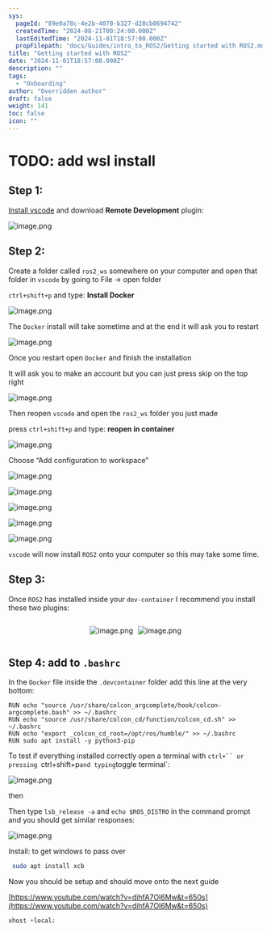 ```yaml
---
sys:
  pageId: "89e0a78c-4e2b-4070-b327-d28cb0694742"
  createdTime: "2024-08-21T00:24:00.000Z"
  lastEditedTime: "2024-11-01T18:57:00.000Z"
  propFilepath: "docs/Guides/intro_to_ROS2/Getting started with ROS2.md"
title: "Getting started with ROS2"
date: "2024-11-01T18:57:00.000Z"
description: ""
tags:
  - "Onboarding"
author: "Overridden author"
draft: false
weight: 141
toc: false
icon: ""
---
```


# TODO: add wsl install

## Step 1:

[Install vscode](https://code.visualstudio.com/download) and download **Remote Development** plugin:

![image.png](https://prod-files-secure.s3.us-west-2.amazonaws.com/d518164a-d88e-44d1-a4ee-3adb3bd8bce0/efb52993-1881-4a40-b95e-6f020334f022/image.png?X-Amz-Algorithm=AWS4-HMAC-SHA256&X-Amz-Content-Sha256=UNSIGNED-PAYLOAD&X-Amz-Credential=ASIAZI2LB4663PS5MO6Y%2F20250330%2Fus-west-2%2Fs3%2Faws4_request&X-Amz-Date=20250330T050805Z&X-Amz-Expires=3600&X-Amz-Security-Token=IQoJb3JpZ2luX2VjEBsaCXVzLXdlc3QtMiJGMEQCIATxZzecPpT83iF%2FuHpJic%2BMRM8vRPohMeDqteNz6iJcAiBbO7ILC7H56uKSUKEooxesj8yTMlpYHJmfRW8R5KpediqIBAiE%2F%2F%2F%2F%2F%2F%2F%2F%2F%2F8BEAAaDDYzNzQyMzE4MzgwNSIM%2Fj4zzfsfqjdhbW3fKtwDmuucH4qrM2OKfmHrOMsOQ0b5Z8xdwQsycsMQOdY8g5DrwQOyjT%2FihArnY%2FtBq4O3hmH6Df8IMi6u46z3aYT4FIjnj1DkSPt1Nh9qPHWDjj%2FN%2Fz5PnWRfUUh04bz0Z7kP19CfB4Mgz47s8fFcVGlieAI9yCfHaJb%2FKHItqj%2BbZlqCivg8HVduofKTpCEtXAkupcPiO7xOJJriq0gSHnpZ1x5SRCbnVGU%2BsFfc5KlSyPeuSjSvOHJwE8HGK2XTGeSHmGbneXwN6YcnYmh37Rg9wwiZdLGrNwB4Ab%2BMrAdxU7wIv%2BdIpHYDc8YfGSwXiQMdgtF9t%2BRHi8WEVXeNbD%2Bt1x0dpkXLWpl%2B5WQyeci1ybC18Z0tdVj7%2FHEmfkrENBayIga3R67MlDJuZ3YLqDrytRhIDOdJAXFq4cp2bC%2F9VmJEteWF6DqgqEUJZs95R1b1sljkUAqcDl7MA478jkTgdEPi3yr8IdjnVcsEr5dY2o3I%2FYzIetEG1xVKttpgIeFQi2o%2B5m0Eky5tTzmWRmsF5AZmrjEk5oo2vfuk7D8dnJKvYb25EdMljlUe9ku%2BOWIdHPwcpohP7fy3GGpRJTYgJzgwcX%2Bn3StWX1x%2BczI6lYSF0SX%2FIlX5zFK54uQwjeqivwY6pgGDszDW0B%2BNbPptFlOOlaNiuKsgRL0wvEL1xb1AW28axPhCLzoxsQjlt8A7jC8fcZD8tLoDFodtcYlNGWNRVSddcmles%2F7y4VjhLxMyUw3zEzxaR3o7enEw7gOPxPM195wc%2FJxR2gVR%2Fb4KGrHF85XyFbADQaAQkCezXTyEHBBipnrE78FM1nEPcsKEFXMkxlVg%2BDICYBb0l8%2BIWhLluh2kiErO2o0P&X-Amz-Signature=23535ee1b3a99ca5ac238d527232e680d342131a7b5752ff61143e7a0632f011&X-Amz-SignedHeaders=host&x-id=GetObject)

## Step 2:

Create a folder called `ros2_ws` somewhere on your computer and open that folder in `vscode` by going to File → open folder 

`ctrl+shift+p` and type: **Install Docker**

![image.png](https://prod-files-secure.s3.us-west-2.amazonaws.com/d518164a-d88e-44d1-a4ee-3adb3bd8bce0/2269dc0e-1cd5-47ff-bceb-c04ad9b2eab0/image.png?X-Amz-Algorithm=AWS4-HMAC-SHA256&X-Amz-Content-Sha256=UNSIGNED-PAYLOAD&X-Amz-Credential=ASIAZI2LB4663PS5MO6Y%2F20250330%2Fus-west-2%2Fs3%2Faws4_request&X-Amz-Date=20250330T050805Z&X-Amz-Expires=3600&X-Amz-Security-Token=IQoJb3JpZ2luX2VjEBsaCXVzLXdlc3QtMiJGMEQCIATxZzecPpT83iF%2FuHpJic%2BMRM8vRPohMeDqteNz6iJcAiBbO7ILC7H56uKSUKEooxesj8yTMlpYHJmfRW8R5KpediqIBAiE%2F%2F%2F%2F%2F%2F%2F%2F%2F%2F8BEAAaDDYzNzQyMzE4MzgwNSIM%2Fj4zzfsfqjdhbW3fKtwDmuucH4qrM2OKfmHrOMsOQ0b5Z8xdwQsycsMQOdY8g5DrwQOyjT%2FihArnY%2FtBq4O3hmH6Df8IMi6u46z3aYT4FIjnj1DkSPt1Nh9qPHWDjj%2FN%2Fz5PnWRfUUh04bz0Z7kP19CfB4Mgz47s8fFcVGlieAI9yCfHaJb%2FKHItqj%2BbZlqCivg8HVduofKTpCEtXAkupcPiO7xOJJriq0gSHnpZ1x5SRCbnVGU%2BsFfc5KlSyPeuSjSvOHJwE8HGK2XTGeSHmGbneXwN6YcnYmh37Rg9wwiZdLGrNwB4Ab%2BMrAdxU7wIv%2BdIpHYDc8YfGSwXiQMdgtF9t%2BRHi8WEVXeNbD%2Bt1x0dpkXLWpl%2B5WQyeci1ybC18Z0tdVj7%2FHEmfkrENBayIga3R67MlDJuZ3YLqDrytRhIDOdJAXFq4cp2bC%2F9VmJEteWF6DqgqEUJZs95R1b1sljkUAqcDl7MA478jkTgdEPi3yr8IdjnVcsEr5dY2o3I%2FYzIetEG1xVKttpgIeFQi2o%2B5m0Eky5tTzmWRmsF5AZmrjEk5oo2vfuk7D8dnJKvYb25EdMljlUe9ku%2BOWIdHPwcpohP7fy3GGpRJTYgJzgwcX%2Bn3StWX1x%2BczI6lYSF0SX%2FIlX5zFK54uQwjeqivwY6pgGDszDW0B%2BNbPptFlOOlaNiuKsgRL0wvEL1xb1AW28axPhCLzoxsQjlt8A7jC8fcZD8tLoDFodtcYlNGWNRVSddcmles%2F7y4VjhLxMyUw3zEzxaR3o7enEw7gOPxPM195wc%2FJxR2gVR%2Fb4KGrHF85XyFbADQaAQkCezXTyEHBBipnrE78FM1nEPcsKEFXMkxlVg%2BDICYBb0l8%2BIWhLluh2kiErO2o0P&X-Amz-Signature=395882468ab7c204bbcea89ed679a987a855bc39dfc9706feeb3b8357dba2f26&X-Amz-SignedHeaders=host&x-id=GetObject)

The `Docker` install will take sometime and at the end it will ask you to restart

![image.png](https://prod-files-secure.s3.us-west-2.amazonaws.com/d518164a-d88e-44d1-a4ee-3adb3bd8bce0/ed233f78-be33-4b1f-b89c-9c346c0e961e/image.png?X-Amz-Algorithm=AWS4-HMAC-SHA256&X-Amz-Content-Sha256=UNSIGNED-PAYLOAD&X-Amz-Credential=ASIAZI2LB4663PS5MO6Y%2F20250330%2Fus-west-2%2Fs3%2Faws4_request&X-Amz-Date=20250330T050805Z&X-Amz-Expires=3600&X-Amz-Security-Token=IQoJb3JpZ2luX2VjEBsaCXVzLXdlc3QtMiJGMEQCIATxZzecPpT83iF%2FuHpJic%2BMRM8vRPohMeDqteNz6iJcAiBbO7ILC7H56uKSUKEooxesj8yTMlpYHJmfRW8R5KpediqIBAiE%2F%2F%2F%2F%2F%2F%2F%2F%2F%2F8BEAAaDDYzNzQyMzE4MzgwNSIM%2Fj4zzfsfqjdhbW3fKtwDmuucH4qrM2OKfmHrOMsOQ0b5Z8xdwQsycsMQOdY8g5DrwQOyjT%2FihArnY%2FtBq4O3hmH6Df8IMi6u46z3aYT4FIjnj1DkSPt1Nh9qPHWDjj%2FN%2Fz5PnWRfUUh04bz0Z7kP19CfB4Mgz47s8fFcVGlieAI9yCfHaJb%2FKHItqj%2BbZlqCivg8HVduofKTpCEtXAkupcPiO7xOJJriq0gSHnpZ1x5SRCbnVGU%2BsFfc5KlSyPeuSjSvOHJwE8HGK2XTGeSHmGbneXwN6YcnYmh37Rg9wwiZdLGrNwB4Ab%2BMrAdxU7wIv%2BdIpHYDc8YfGSwXiQMdgtF9t%2BRHi8WEVXeNbD%2Bt1x0dpkXLWpl%2B5WQyeci1ybC18Z0tdVj7%2FHEmfkrENBayIga3R67MlDJuZ3YLqDrytRhIDOdJAXFq4cp2bC%2F9VmJEteWF6DqgqEUJZs95R1b1sljkUAqcDl7MA478jkTgdEPi3yr8IdjnVcsEr5dY2o3I%2FYzIetEG1xVKttpgIeFQi2o%2B5m0Eky5tTzmWRmsF5AZmrjEk5oo2vfuk7D8dnJKvYb25EdMljlUe9ku%2BOWIdHPwcpohP7fy3GGpRJTYgJzgwcX%2Bn3StWX1x%2BczI6lYSF0SX%2FIlX5zFK54uQwjeqivwY6pgGDszDW0B%2BNbPptFlOOlaNiuKsgRL0wvEL1xb1AW28axPhCLzoxsQjlt8A7jC8fcZD8tLoDFodtcYlNGWNRVSddcmles%2F7y4VjhLxMyUw3zEzxaR3o7enEw7gOPxPM195wc%2FJxR2gVR%2Fb4KGrHF85XyFbADQaAQkCezXTyEHBBipnrE78FM1nEPcsKEFXMkxlVg%2BDICYBb0l8%2BIWhLluh2kiErO2o0P&X-Amz-Signature=fcd34d8273dd52f62547212b47204a71a109e89727a5aa1aabcbddb24661ff30&X-Amz-SignedHeaders=host&x-id=GetObject)

Once you restart open `Docker` and finish the installation

It will ask you to make an account but you can just press skip on the top right

![image.png](https://prod-files-secure.s3.us-west-2.amazonaws.com/d518164a-d88e-44d1-a4ee-3adb3bd8bce0/21010ad9-1659-4fd9-9f59-9932a09b2a3d/image.png?X-Amz-Algorithm=AWS4-HMAC-SHA256&X-Amz-Content-Sha256=UNSIGNED-PAYLOAD&X-Amz-Credential=ASIAZI2LB4663PS5MO6Y%2F20250330%2Fus-west-2%2Fs3%2Faws4_request&X-Amz-Date=20250330T050805Z&X-Amz-Expires=3600&X-Amz-Security-Token=IQoJb3JpZ2luX2VjEBsaCXVzLXdlc3QtMiJGMEQCIATxZzecPpT83iF%2FuHpJic%2BMRM8vRPohMeDqteNz6iJcAiBbO7ILC7H56uKSUKEooxesj8yTMlpYHJmfRW8R5KpediqIBAiE%2F%2F%2F%2F%2F%2F%2F%2F%2F%2F8BEAAaDDYzNzQyMzE4MzgwNSIM%2Fj4zzfsfqjdhbW3fKtwDmuucH4qrM2OKfmHrOMsOQ0b5Z8xdwQsycsMQOdY8g5DrwQOyjT%2FihArnY%2FtBq4O3hmH6Df8IMi6u46z3aYT4FIjnj1DkSPt1Nh9qPHWDjj%2FN%2Fz5PnWRfUUh04bz0Z7kP19CfB4Mgz47s8fFcVGlieAI9yCfHaJb%2FKHItqj%2BbZlqCivg8HVduofKTpCEtXAkupcPiO7xOJJriq0gSHnpZ1x5SRCbnVGU%2BsFfc5KlSyPeuSjSvOHJwE8HGK2XTGeSHmGbneXwN6YcnYmh37Rg9wwiZdLGrNwB4Ab%2BMrAdxU7wIv%2BdIpHYDc8YfGSwXiQMdgtF9t%2BRHi8WEVXeNbD%2Bt1x0dpkXLWpl%2B5WQyeci1ybC18Z0tdVj7%2FHEmfkrENBayIga3R67MlDJuZ3YLqDrytRhIDOdJAXFq4cp2bC%2F9VmJEteWF6DqgqEUJZs95R1b1sljkUAqcDl7MA478jkTgdEPi3yr8IdjnVcsEr5dY2o3I%2FYzIetEG1xVKttpgIeFQi2o%2B5m0Eky5tTzmWRmsF5AZmrjEk5oo2vfuk7D8dnJKvYb25EdMljlUe9ku%2BOWIdHPwcpohP7fy3GGpRJTYgJzgwcX%2Bn3StWX1x%2BczI6lYSF0SX%2FIlX5zFK54uQwjeqivwY6pgGDszDW0B%2BNbPptFlOOlaNiuKsgRL0wvEL1xb1AW28axPhCLzoxsQjlt8A7jC8fcZD8tLoDFodtcYlNGWNRVSddcmles%2F7y4VjhLxMyUw3zEzxaR3o7enEw7gOPxPM195wc%2FJxR2gVR%2Fb4KGrHF85XyFbADQaAQkCezXTyEHBBipnrE78FM1nEPcsKEFXMkxlVg%2BDICYBb0l8%2BIWhLluh2kiErO2o0P&X-Amz-Signature=b682ddba334b45b411f591db8ac5d1195a0c3495bb484906d4575891b8fb182c&X-Amz-SignedHeaders=host&x-id=GetObject)

Then reopen `vscode` and open the `ros2_ws` folder you just made

press `ctrl+shift+p` and type: **reopen in container**

![image.png](https://prod-files-secure.s3.us-west-2.amazonaws.com/d518164a-d88e-44d1-a4ee-3adb3bd8bce0/4e93b8c2-41ad-488c-8095-c74205196118/image.png?X-Amz-Algorithm=AWS4-HMAC-SHA256&X-Amz-Content-Sha256=UNSIGNED-PAYLOAD&X-Amz-Credential=ASIAZI2LB4663PS5MO6Y%2F20250330%2Fus-west-2%2Fs3%2Faws4_request&X-Amz-Date=20250330T050805Z&X-Amz-Expires=3600&X-Amz-Security-Token=IQoJb3JpZ2luX2VjEBsaCXVzLXdlc3QtMiJGMEQCIATxZzecPpT83iF%2FuHpJic%2BMRM8vRPohMeDqteNz6iJcAiBbO7ILC7H56uKSUKEooxesj8yTMlpYHJmfRW8R5KpediqIBAiE%2F%2F%2F%2F%2F%2F%2F%2F%2F%2F8BEAAaDDYzNzQyMzE4MzgwNSIM%2Fj4zzfsfqjdhbW3fKtwDmuucH4qrM2OKfmHrOMsOQ0b5Z8xdwQsycsMQOdY8g5DrwQOyjT%2FihArnY%2FtBq4O3hmH6Df8IMi6u46z3aYT4FIjnj1DkSPt1Nh9qPHWDjj%2FN%2Fz5PnWRfUUh04bz0Z7kP19CfB4Mgz47s8fFcVGlieAI9yCfHaJb%2FKHItqj%2BbZlqCivg8HVduofKTpCEtXAkupcPiO7xOJJriq0gSHnpZ1x5SRCbnVGU%2BsFfc5KlSyPeuSjSvOHJwE8HGK2XTGeSHmGbneXwN6YcnYmh37Rg9wwiZdLGrNwB4Ab%2BMrAdxU7wIv%2BdIpHYDc8YfGSwXiQMdgtF9t%2BRHi8WEVXeNbD%2Bt1x0dpkXLWpl%2B5WQyeci1ybC18Z0tdVj7%2FHEmfkrENBayIga3R67MlDJuZ3YLqDrytRhIDOdJAXFq4cp2bC%2F9VmJEteWF6DqgqEUJZs95R1b1sljkUAqcDl7MA478jkTgdEPi3yr8IdjnVcsEr5dY2o3I%2FYzIetEG1xVKttpgIeFQi2o%2B5m0Eky5tTzmWRmsF5AZmrjEk5oo2vfuk7D8dnJKvYb25EdMljlUe9ku%2BOWIdHPwcpohP7fy3GGpRJTYgJzgwcX%2Bn3StWX1x%2BczI6lYSF0SX%2FIlX5zFK54uQwjeqivwY6pgGDszDW0B%2BNbPptFlOOlaNiuKsgRL0wvEL1xb1AW28axPhCLzoxsQjlt8A7jC8fcZD8tLoDFodtcYlNGWNRVSddcmles%2F7y4VjhLxMyUw3zEzxaR3o7enEw7gOPxPM195wc%2FJxR2gVR%2Fb4KGrHF85XyFbADQaAQkCezXTyEHBBipnrE78FM1nEPcsKEFXMkxlVg%2BDICYBb0l8%2BIWhLluh2kiErO2o0P&X-Amz-Signature=49371482106d4abdb01924d37bf30dbeb425025de7981da56d3951394288a7ab&X-Amz-SignedHeaders=host&x-id=GetObject)

Choose “Add configuration to workspace”

![image.png](https://prod-files-secure.s3.us-west-2.amazonaws.com/d518164a-d88e-44d1-a4ee-3adb3bd8bce0/9560b282-5060-4989-ba37-97e7b2c22476/image.png?X-Amz-Algorithm=AWS4-HMAC-SHA256&X-Amz-Content-Sha256=UNSIGNED-PAYLOAD&X-Amz-Credential=ASIAZI2LB4663PS5MO6Y%2F20250330%2Fus-west-2%2Fs3%2Faws4_request&X-Amz-Date=20250330T050805Z&X-Amz-Expires=3600&X-Amz-Security-Token=IQoJb3JpZ2luX2VjEBsaCXVzLXdlc3QtMiJGMEQCIATxZzecPpT83iF%2FuHpJic%2BMRM8vRPohMeDqteNz6iJcAiBbO7ILC7H56uKSUKEooxesj8yTMlpYHJmfRW8R5KpediqIBAiE%2F%2F%2F%2F%2F%2F%2F%2F%2F%2F8BEAAaDDYzNzQyMzE4MzgwNSIM%2Fj4zzfsfqjdhbW3fKtwDmuucH4qrM2OKfmHrOMsOQ0b5Z8xdwQsycsMQOdY8g5DrwQOyjT%2FihArnY%2FtBq4O3hmH6Df8IMi6u46z3aYT4FIjnj1DkSPt1Nh9qPHWDjj%2FN%2Fz5PnWRfUUh04bz0Z7kP19CfB4Mgz47s8fFcVGlieAI9yCfHaJb%2FKHItqj%2BbZlqCivg8HVduofKTpCEtXAkupcPiO7xOJJriq0gSHnpZ1x5SRCbnVGU%2BsFfc5KlSyPeuSjSvOHJwE8HGK2XTGeSHmGbneXwN6YcnYmh37Rg9wwiZdLGrNwB4Ab%2BMrAdxU7wIv%2BdIpHYDc8YfGSwXiQMdgtF9t%2BRHi8WEVXeNbD%2Bt1x0dpkXLWpl%2B5WQyeci1ybC18Z0tdVj7%2FHEmfkrENBayIga3R67MlDJuZ3YLqDrytRhIDOdJAXFq4cp2bC%2F9VmJEteWF6DqgqEUJZs95R1b1sljkUAqcDl7MA478jkTgdEPi3yr8IdjnVcsEr5dY2o3I%2FYzIetEG1xVKttpgIeFQi2o%2B5m0Eky5tTzmWRmsF5AZmrjEk5oo2vfuk7D8dnJKvYb25EdMljlUe9ku%2BOWIdHPwcpohP7fy3GGpRJTYgJzgwcX%2Bn3StWX1x%2BczI6lYSF0SX%2FIlX5zFK54uQwjeqivwY6pgGDszDW0B%2BNbPptFlOOlaNiuKsgRL0wvEL1xb1AW28axPhCLzoxsQjlt8A7jC8fcZD8tLoDFodtcYlNGWNRVSddcmles%2F7y4VjhLxMyUw3zEzxaR3o7enEw7gOPxPM195wc%2FJxR2gVR%2Fb4KGrHF85XyFbADQaAQkCezXTyEHBBipnrE78FM1nEPcsKEFXMkxlVg%2BDICYBb0l8%2BIWhLluh2kiErO2o0P&X-Amz-Signature=1773f3586a1340488644df64767d2bb39e64e6589e2d67b2acae3bddc923db93&X-Amz-SignedHeaders=host&x-id=GetObject)

![image.png](https://prod-files-secure.s3.us-west-2.amazonaws.com/d518164a-d88e-44d1-a4ee-3adb3bd8bce0/2ee63f81-886b-48e8-a553-dc6e5eac99e4/image.png?X-Amz-Algorithm=AWS4-HMAC-SHA256&X-Amz-Content-Sha256=UNSIGNED-PAYLOAD&X-Amz-Credential=ASIAZI2LB4663PS5MO6Y%2F20250330%2Fus-west-2%2Fs3%2Faws4_request&X-Amz-Date=20250330T050805Z&X-Amz-Expires=3600&X-Amz-Security-Token=IQoJb3JpZ2luX2VjEBsaCXVzLXdlc3QtMiJGMEQCIATxZzecPpT83iF%2FuHpJic%2BMRM8vRPohMeDqteNz6iJcAiBbO7ILC7H56uKSUKEooxesj8yTMlpYHJmfRW8R5KpediqIBAiE%2F%2F%2F%2F%2F%2F%2F%2F%2F%2F8BEAAaDDYzNzQyMzE4MzgwNSIM%2Fj4zzfsfqjdhbW3fKtwDmuucH4qrM2OKfmHrOMsOQ0b5Z8xdwQsycsMQOdY8g5DrwQOyjT%2FihArnY%2FtBq4O3hmH6Df8IMi6u46z3aYT4FIjnj1DkSPt1Nh9qPHWDjj%2FN%2Fz5PnWRfUUh04bz0Z7kP19CfB4Mgz47s8fFcVGlieAI9yCfHaJb%2FKHItqj%2BbZlqCivg8HVduofKTpCEtXAkupcPiO7xOJJriq0gSHnpZ1x5SRCbnVGU%2BsFfc5KlSyPeuSjSvOHJwE8HGK2XTGeSHmGbneXwN6YcnYmh37Rg9wwiZdLGrNwB4Ab%2BMrAdxU7wIv%2BdIpHYDc8YfGSwXiQMdgtF9t%2BRHi8WEVXeNbD%2Bt1x0dpkXLWpl%2B5WQyeci1ybC18Z0tdVj7%2FHEmfkrENBayIga3R67MlDJuZ3YLqDrytRhIDOdJAXFq4cp2bC%2F9VmJEteWF6DqgqEUJZs95R1b1sljkUAqcDl7MA478jkTgdEPi3yr8IdjnVcsEr5dY2o3I%2FYzIetEG1xVKttpgIeFQi2o%2B5m0Eky5tTzmWRmsF5AZmrjEk5oo2vfuk7D8dnJKvYb25EdMljlUe9ku%2BOWIdHPwcpohP7fy3GGpRJTYgJzgwcX%2Bn3StWX1x%2BczI6lYSF0SX%2FIlX5zFK54uQwjeqivwY6pgGDszDW0B%2BNbPptFlOOlaNiuKsgRL0wvEL1xb1AW28axPhCLzoxsQjlt8A7jC8fcZD8tLoDFodtcYlNGWNRVSddcmles%2F7y4VjhLxMyUw3zEzxaR3o7enEw7gOPxPM195wc%2FJxR2gVR%2Fb4KGrHF85XyFbADQaAQkCezXTyEHBBipnrE78FM1nEPcsKEFXMkxlVg%2BDICYBb0l8%2BIWhLluh2kiErO2o0P&X-Amz-Signature=591e03ded55bb8f49f4996563534bb500d6c892b3a4b404f27d454309e8fcd12&X-Amz-SignedHeaders=host&x-id=GetObject)

![image.png](https://prod-files-secure.s3.us-west-2.amazonaws.com/d518164a-d88e-44d1-a4ee-3adb3bd8bce0/ae1580b2-b048-407e-aed9-b584224a7a04/image.png?X-Amz-Algorithm=AWS4-HMAC-SHA256&X-Amz-Content-Sha256=UNSIGNED-PAYLOAD&X-Amz-Credential=ASIAZI2LB4663PS5MO6Y%2F20250330%2Fus-west-2%2Fs3%2Faws4_request&X-Amz-Date=20250330T050805Z&X-Amz-Expires=3600&X-Amz-Security-Token=IQoJb3JpZ2luX2VjEBsaCXVzLXdlc3QtMiJGMEQCIATxZzecPpT83iF%2FuHpJic%2BMRM8vRPohMeDqteNz6iJcAiBbO7ILC7H56uKSUKEooxesj8yTMlpYHJmfRW8R5KpediqIBAiE%2F%2F%2F%2F%2F%2F%2F%2F%2F%2F8BEAAaDDYzNzQyMzE4MzgwNSIM%2Fj4zzfsfqjdhbW3fKtwDmuucH4qrM2OKfmHrOMsOQ0b5Z8xdwQsycsMQOdY8g5DrwQOyjT%2FihArnY%2FtBq4O3hmH6Df8IMi6u46z3aYT4FIjnj1DkSPt1Nh9qPHWDjj%2FN%2Fz5PnWRfUUh04bz0Z7kP19CfB4Mgz47s8fFcVGlieAI9yCfHaJb%2FKHItqj%2BbZlqCivg8HVduofKTpCEtXAkupcPiO7xOJJriq0gSHnpZ1x5SRCbnVGU%2BsFfc5KlSyPeuSjSvOHJwE8HGK2XTGeSHmGbneXwN6YcnYmh37Rg9wwiZdLGrNwB4Ab%2BMrAdxU7wIv%2BdIpHYDc8YfGSwXiQMdgtF9t%2BRHi8WEVXeNbD%2Bt1x0dpkXLWpl%2B5WQyeci1ybC18Z0tdVj7%2FHEmfkrENBayIga3R67MlDJuZ3YLqDrytRhIDOdJAXFq4cp2bC%2F9VmJEteWF6DqgqEUJZs95R1b1sljkUAqcDl7MA478jkTgdEPi3yr8IdjnVcsEr5dY2o3I%2FYzIetEG1xVKttpgIeFQi2o%2B5m0Eky5tTzmWRmsF5AZmrjEk5oo2vfuk7D8dnJKvYb25EdMljlUe9ku%2BOWIdHPwcpohP7fy3GGpRJTYgJzgwcX%2Bn3StWX1x%2BczI6lYSF0SX%2FIlX5zFK54uQwjeqivwY6pgGDszDW0B%2BNbPptFlOOlaNiuKsgRL0wvEL1xb1AW28axPhCLzoxsQjlt8A7jC8fcZD8tLoDFodtcYlNGWNRVSddcmles%2F7y4VjhLxMyUw3zEzxaR3o7enEw7gOPxPM195wc%2FJxR2gVR%2Fb4KGrHF85XyFbADQaAQkCezXTyEHBBipnrE78FM1nEPcsKEFXMkxlVg%2BDICYBb0l8%2BIWhLluh2kiErO2o0P&X-Amz-Signature=badac268299e9e4455f4279b380bef329a91e7c631602123752ca6894192bf7b&X-Amz-SignedHeaders=host&x-id=GetObject)

![image.png](https://prod-files-secure.s3.us-west-2.amazonaws.com/d518164a-d88e-44d1-a4ee-3adb3bd8bce0/53255b28-f75e-430f-b9e3-c0ac8577e42b/image.png?X-Amz-Algorithm=AWS4-HMAC-SHA256&X-Amz-Content-Sha256=UNSIGNED-PAYLOAD&X-Amz-Credential=ASIAZI2LB4663PS5MO6Y%2F20250330%2Fus-west-2%2Fs3%2Faws4_request&X-Amz-Date=20250330T050805Z&X-Amz-Expires=3600&X-Amz-Security-Token=IQoJb3JpZ2luX2VjEBsaCXVzLXdlc3QtMiJGMEQCIATxZzecPpT83iF%2FuHpJic%2BMRM8vRPohMeDqteNz6iJcAiBbO7ILC7H56uKSUKEooxesj8yTMlpYHJmfRW8R5KpediqIBAiE%2F%2F%2F%2F%2F%2F%2F%2F%2F%2F8BEAAaDDYzNzQyMzE4MzgwNSIM%2Fj4zzfsfqjdhbW3fKtwDmuucH4qrM2OKfmHrOMsOQ0b5Z8xdwQsycsMQOdY8g5DrwQOyjT%2FihArnY%2FtBq4O3hmH6Df8IMi6u46z3aYT4FIjnj1DkSPt1Nh9qPHWDjj%2FN%2Fz5PnWRfUUh04bz0Z7kP19CfB4Mgz47s8fFcVGlieAI9yCfHaJb%2FKHItqj%2BbZlqCivg8HVduofKTpCEtXAkupcPiO7xOJJriq0gSHnpZ1x5SRCbnVGU%2BsFfc5KlSyPeuSjSvOHJwE8HGK2XTGeSHmGbneXwN6YcnYmh37Rg9wwiZdLGrNwB4Ab%2BMrAdxU7wIv%2BdIpHYDc8YfGSwXiQMdgtF9t%2BRHi8WEVXeNbD%2Bt1x0dpkXLWpl%2B5WQyeci1ybC18Z0tdVj7%2FHEmfkrENBayIga3R67MlDJuZ3YLqDrytRhIDOdJAXFq4cp2bC%2F9VmJEteWF6DqgqEUJZs95R1b1sljkUAqcDl7MA478jkTgdEPi3yr8IdjnVcsEr5dY2o3I%2FYzIetEG1xVKttpgIeFQi2o%2B5m0Eky5tTzmWRmsF5AZmrjEk5oo2vfuk7D8dnJKvYb25EdMljlUe9ku%2BOWIdHPwcpohP7fy3GGpRJTYgJzgwcX%2Bn3StWX1x%2BczI6lYSF0SX%2FIlX5zFK54uQwjeqivwY6pgGDszDW0B%2BNbPptFlOOlaNiuKsgRL0wvEL1xb1AW28axPhCLzoxsQjlt8A7jC8fcZD8tLoDFodtcYlNGWNRVSddcmles%2F7y4VjhLxMyUw3zEzxaR3o7enEw7gOPxPM195wc%2FJxR2gVR%2Fb4KGrHF85XyFbADQaAQkCezXTyEHBBipnrE78FM1nEPcsKEFXMkxlVg%2BDICYBb0l8%2BIWhLluh2kiErO2o0P&X-Amz-Signature=0808d0abcef501b3683dddd35c4ecdf172b1415ecd8f021e79d5bf1fb94e80a1&X-Amz-SignedHeaders=host&x-id=GetObject)

![image.png](https://prod-files-secure.s3.us-west-2.amazonaws.com/d518164a-d88e-44d1-a4ee-3adb3bd8bce0/7c562767-5af9-4ffb-97d1-327bcdf4ee00/image.png?X-Amz-Algorithm=AWS4-HMAC-SHA256&X-Amz-Content-Sha256=UNSIGNED-PAYLOAD&X-Amz-Credential=ASIAZI2LB4663PS5MO6Y%2F20250330%2Fus-west-2%2Fs3%2Faws4_request&X-Amz-Date=20250330T050805Z&X-Amz-Expires=3600&X-Amz-Security-Token=IQoJb3JpZ2luX2VjEBsaCXVzLXdlc3QtMiJGMEQCIATxZzecPpT83iF%2FuHpJic%2BMRM8vRPohMeDqteNz6iJcAiBbO7ILC7H56uKSUKEooxesj8yTMlpYHJmfRW8R5KpediqIBAiE%2F%2F%2F%2F%2F%2F%2F%2F%2F%2F8BEAAaDDYzNzQyMzE4MzgwNSIM%2Fj4zzfsfqjdhbW3fKtwDmuucH4qrM2OKfmHrOMsOQ0b5Z8xdwQsycsMQOdY8g5DrwQOyjT%2FihArnY%2FtBq4O3hmH6Df8IMi6u46z3aYT4FIjnj1DkSPt1Nh9qPHWDjj%2FN%2Fz5PnWRfUUh04bz0Z7kP19CfB4Mgz47s8fFcVGlieAI9yCfHaJb%2FKHItqj%2BbZlqCivg8HVduofKTpCEtXAkupcPiO7xOJJriq0gSHnpZ1x5SRCbnVGU%2BsFfc5KlSyPeuSjSvOHJwE8HGK2XTGeSHmGbneXwN6YcnYmh37Rg9wwiZdLGrNwB4Ab%2BMrAdxU7wIv%2BdIpHYDc8YfGSwXiQMdgtF9t%2BRHi8WEVXeNbD%2Bt1x0dpkXLWpl%2B5WQyeci1ybC18Z0tdVj7%2FHEmfkrENBayIga3R67MlDJuZ3YLqDrytRhIDOdJAXFq4cp2bC%2F9VmJEteWF6DqgqEUJZs95R1b1sljkUAqcDl7MA478jkTgdEPi3yr8IdjnVcsEr5dY2o3I%2FYzIetEG1xVKttpgIeFQi2o%2B5m0Eky5tTzmWRmsF5AZmrjEk5oo2vfuk7D8dnJKvYb25EdMljlUe9ku%2BOWIdHPwcpohP7fy3GGpRJTYgJzgwcX%2Bn3StWX1x%2BczI6lYSF0SX%2FIlX5zFK54uQwjeqivwY6pgGDszDW0B%2BNbPptFlOOlaNiuKsgRL0wvEL1xb1AW28axPhCLzoxsQjlt8A7jC8fcZD8tLoDFodtcYlNGWNRVSddcmles%2F7y4VjhLxMyUw3zEzxaR3o7enEw7gOPxPM195wc%2FJxR2gVR%2Fb4KGrHF85XyFbADQaAQkCezXTyEHBBipnrE78FM1nEPcsKEFXMkxlVg%2BDICYBb0l8%2BIWhLluh2kiErO2o0P&X-Amz-Signature=e0f39867a990dffea912b9afb54fa388bedb7b70c9c4124d75b9043e73347f01&X-Amz-SignedHeaders=host&x-id=GetObject)

`vscode` will now install `ROS2` onto your computer so this may take some time.

## Step 3:

Once `ROS2` has installed inside your `dev-container` I recommend you install these two plugins:

<div style="display: flex;flex-direction: row; column-gap:10px; max-width: 630px;justify-content: center;">
<div>

![image.png](https://prod-files-secure.s3.us-west-2.amazonaws.com/d518164a-d88e-44d1-a4ee-3adb3bd8bce0/3fc3d550-5a54-4ba1-ba6b-faa01cdb7369/image.png?X-Amz-Algorithm=AWS4-HMAC-SHA256&X-Amz-Content-Sha256=UNSIGNED-PAYLOAD&X-Amz-Credential=ASIAZI2LB466WMI6YJAG%2F20250330%2Fus-west-2%2Fs3%2Faws4_request&X-Amz-Date=20250330T050807Z&X-Amz-Expires=3600&X-Amz-Security-Token=IQoJb3JpZ2luX2VjEBsaCXVzLXdlc3QtMiJHMEUCIQD8erHHyb7jBCucin%2BH3guSQzSAGmnFgf%2Be%2F8uQZ3H8uwIgT6Kf%2F%2BOClpI%2BF0S6%2BCs%2Bqi59G1BgugFcsCDAme%2BurQMqiAQIhP%2F%2F%2F%2F%2F%2F%2F%2F%2F%2FARAAGgw2Mzc0MjMxODM4MDUiDN4aB2b0wtpg7o1w7CrcA58U9BeOtXG10MjlpPAbO9rVYHW34u4UdSMgN7lspJvnl7puN0RHbQyoemJUyMdD7pxCWIA46Pe1UKVxWeZXBlGjUKQ4JCN5jy4gHHuifBjmucpkX1pqJQaG3XKlv4I6h4JiRvZlO2lk%2FtyY0n13eQMFbE%2BRNfUQNL9g%2Bj0EgoPZTfh63fra81e13loRI8Ogt8or%2BZLKWNpDBM%2Bsa6CH36c3GNk2SD3WPDb4usaxXU6m96GTiJo0rK1hH7Mz7JloQ03%2FOjLnczoSlKQm4UHlLmSlYsr%2BXPpEF7JSak3ZFw7UuJhOU61boR9e0epFBlsEILENDeTAJ5zpoQo3j3RSlgvn7rCLVRfLL1wb7fES8NUQdPVoPht78h2CU5gJXuEFztc6mQCz4KIKUbu4Yq0WjWOTliiVfrqwhAKDHn%2FINndXoPd9HOdc3MwAXuf3cNIaQU5KDv2tcStms%2B5Tpu1bOgv0EMs9kWUFFHbYykkU0mdtjnjA5CBgIkymROzCRvFNVXlqLQNF6QW3Nz0Qh%2FMlQGZy4DVI8lsH7deg4d3UXiQS%2B4pyWsflnQ0L2w9EvBcaRnEt7WwjJF2Lx%2FjN2Z9w95fvJS4wsxZSQTfXWSObewndzdJNQcvu174Ad88yMMHqor8GOqUBrTQ11B9FkactzDlurlJfStM4wxy5TFlX1fLvFqkLJfLxwxT59SZHP9TJs0cD0lhGdT8KcNf7MaMBeeNtrygVO%2FlrnIXmt0BzZrAkjyFsPt7TZf4InBglzzPu895vv66ngulq5x8FWGzdC1CGjrWyPBLqxTSgDfw3zotvuX8p1%2FVugct%2Fd7NpYTTMmjW7Zgm8RdDNQPULPhJr9479ddtdJC7zAnub&X-Amz-Signature=aac5886e4b3b27bce04add61a235516ab39accf64237a251f56d5795b4f6bf58&X-Amz-SignedHeaders=host&x-id=GetObject)

</div>
<div>

![image.png](https://prod-files-secure.s3.us-west-2.amazonaws.com/d518164a-d88e-44d1-a4ee-3adb3bd8bce0/d994cc66-13c2-4093-a5a3-f84cf4601a82/image.png?X-Amz-Algorithm=AWS4-HMAC-SHA256&X-Amz-Content-Sha256=UNSIGNED-PAYLOAD&X-Amz-Credential=ASIAZI2LB466TDMLEWZ4%2F20250330%2Fus-west-2%2Fs3%2Faws4_request&X-Amz-Date=20250330T050808Z&X-Amz-Expires=3600&X-Amz-Security-Token=IQoJb3JpZ2luX2VjEBsaCXVzLXdlc3QtMiJIMEYCIQDPfzffl%2F1Z0AQ%2FWc8CESbpyCZa6vqCKhTqrYaIEO1V2gIhAO3hNL316dtMJrI1SDupvdrZ%2BtJa6Kmlmv7PAA2Ptk87KogECIT%2F%2F%2F%2F%2F%2F%2F%2F%2F%2FwEQABoMNjM3NDIzMTgzODA1IgwC9WuhRYhxP6%2FSKusq3AMhj4rvaeb3td5qKHV8eH9nKkeiy30%2BVf0lOqx%2FRPdvkhZA8xRRBJb1l2zn8MmSmzrXSo4VfaFsWw3RVlM41H2xbaBA9XzQVw8UYKERPC2PGHkr1hAe0XV3ZRgQgsSe9ZjbzxfmnoT81u0z1b4Bd%2B6jeO2zFFh%2BvNIo2EqEFL7uCijMYFzGUxFzxYXTW9JQcw3g7MnudE2Ej8sqFq%2Bc2rXVwbICbN4%2BmnUOE%2Bk5Qm%2BbhwnnuqnVOY5FjY0TN507DUwrok5mKD0ZuAwZweXYjjbXUY2G0hi9nCtB0QZvhbx8FsT08EoRDyIrfGCh8qQEjpuB%2FbzNj28yk5nJFIzBscj%2By2bFFG59RpqSALSlki8ra2Z4eT4TXA%2BlBAcvw2Dg2qSasiMS1Bp%2B2dzFKvZyohERaOiqDwsMv4%2BkNjrMsVAFixHwvt45hCEUrUfB5PPN8u5M2gNm5y3iyEGwlfG99dsA7W7TVbvGgKXEvSAhnFNamCJ3zheLYQ62bu92wxsZGMtr2zPLgIYXkGlYiMIrhhyU6rwHHirS%2FBXFMMHDJNjfSZh2PXGQP4ie6AE2O9S%2FzuLUr4AcArpHtabrUk62n6wq9iF%2BF2fzOqXlPY2mhitdifIZLC5Mm3lY1NW2WjDq6aK%2FBjqkATHHlMW1bTvjDZ9PIY8p6mSIUzCYuybq8qpE6iyWE25IsrnwxasbOONkM8I35MEsg1M3vDOGjqTbksjHv2XB%2F08OsDbgnIXC7JdDlUDZQjWY9TGBHN4uOjKHkaxaonLS0383erTRKRydK9mWMi44d%2BGhg%2F%2BwwX5qEq%2BxuQk%2BivNJPa0yowkgRuEwJsqUqFjHH56IEFetQyQcXHBNRiPk3xFKLh5M&X-Amz-Signature=79b94b13ad40fbc758f3383b74ce4295243f10ab349681c70cdb5d7d1c0a3d7f&X-Amz-SignedHeaders=host&x-id=GetObject)

</div>
</div>

## Step 4: add to `.bashrc`

In the `Docker` file inside the `.devcontainer` folder add this line at the very bottom: 

```docker
RUN echo "source /usr/share/colcon_argcomplete/hook/colcon-argcomplete.bash" >> ~/.bashrc
RUN echo "source /usr/share/colcon_cd/function/colcon_cd.sh" >> ~/.bashrc
RUN echo "export _colcon_cd_root=/opt/ros/humble/" >> ~/.bashrc
RUN sudo apt install -y python3-pip 
```

To test if everything installed correctly open a terminal with `ctrl+`` or pressing `ctrl+shift+p` and typing `toggle terminal`:

![image.png](https://prod-files-secure.s3.us-west-2.amazonaws.com/d518164a-d88e-44d1-a4ee-3adb3bd8bce0/6a4943d8-b04e-4c02-9a58-775f3384d1a5/image.png?X-Amz-Algorithm=AWS4-HMAC-SHA256&X-Amz-Content-Sha256=UNSIGNED-PAYLOAD&X-Amz-Credential=ASIAZI2LB4663PS5MO6Y%2F20250330%2Fus-west-2%2Fs3%2Faws4_request&X-Amz-Date=20250330T050805Z&X-Amz-Expires=3600&X-Amz-Security-Token=IQoJb3JpZ2luX2VjEBsaCXVzLXdlc3QtMiJGMEQCIATxZzecPpT83iF%2FuHpJic%2BMRM8vRPohMeDqteNz6iJcAiBbO7ILC7H56uKSUKEooxesj8yTMlpYHJmfRW8R5KpediqIBAiE%2F%2F%2F%2F%2F%2F%2F%2F%2F%2F8BEAAaDDYzNzQyMzE4MzgwNSIM%2Fj4zzfsfqjdhbW3fKtwDmuucH4qrM2OKfmHrOMsOQ0b5Z8xdwQsycsMQOdY8g5DrwQOyjT%2FihArnY%2FtBq4O3hmH6Df8IMi6u46z3aYT4FIjnj1DkSPt1Nh9qPHWDjj%2FN%2Fz5PnWRfUUh04bz0Z7kP19CfB4Mgz47s8fFcVGlieAI9yCfHaJb%2FKHItqj%2BbZlqCivg8HVduofKTpCEtXAkupcPiO7xOJJriq0gSHnpZ1x5SRCbnVGU%2BsFfc5KlSyPeuSjSvOHJwE8HGK2XTGeSHmGbneXwN6YcnYmh37Rg9wwiZdLGrNwB4Ab%2BMrAdxU7wIv%2BdIpHYDc8YfGSwXiQMdgtF9t%2BRHi8WEVXeNbD%2Bt1x0dpkXLWpl%2B5WQyeci1ybC18Z0tdVj7%2FHEmfkrENBayIga3R67MlDJuZ3YLqDrytRhIDOdJAXFq4cp2bC%2F9VmJEteWF6DqgqEUJZs95R1b1sljkUAqcDl7MA478jkTgdEPi3yr8IdjnVcsEr5dY2o3I%2FYzIetEG1xVKttpgIeFQi2o%2B5m0Eky5tTzmWRmsF5AZmrjEk5oo2vfuk7D8dnJKvYb25EdMljlUe9ku%2BOWIdHPwcpohP7fy3GGpRJTYgJzgwcX%2Bn3StWX1x%2BczI6lYSF0SX%2FIlX5zFK54uQwjeqivwY6pgGDszDW0B%2BNbPptFlOOlaNiuKsgRL0wvEL1xb1AW28axPhCLzoxsQjlt8A7jC8fcZD8tLoDFodtcYlNGWNRVSddcmles%2F7y4VjhLxMyUw3zEzxaR3o7enEw7gOPxPM195wc%2FJxR2gVR%2Fb4KGrHF85XyFbADQaAQkCezXTyEHBBipnrE78FM1nEPcsKEFXMkxlVg%2BDICYBb0l8%2BIWhLluh2kiErO2o0P&X-Amz-Signature=0f44c1b742a4c520d1c58cd2e40578432b36e314b1b1d6b29593e86fd76a62e4&X-Amz-SignedHeaders=host&x-id=GetObject)

then 

Then type `lsb_release -a` and `echo $ROS_DISTRO` in the command prompt and you should get similar responses:

![image.png](https://prod-files-secure.s3.us-west-2.amazonaws.com/d518164a-d88e-44d1-a4ee-3adb3bd8bce0/3e635dec-a805-4e85-8b9e-d000e5b71a4e/image.png?X-Amz-Algorithm=AWS4-HMAC-SHA256&X-Amz-Content-Sha256=UNSIGNED-PAYLOAD&X-Amz-Credential=ASIAZI2LB4663PS5MO6Y%2F20250330%2Fus-west-2%2Fs3%2Faws4_request&X-Amz-Date=20250330T050805Z&X-Amz-Expires=3600&X-Amz-Security-Token=IQoJb3JpZ2luX2VjEBsaCXVzLXdlc3QtMiJGMEQCIATxZzecPpT83iF%2FuHpJic%2BMRM8vRPohMeDqteNz6iJcAiBbO7ILC7H56uKSUKEooxesj8yTMlpYHJmfRW8R5KpediqIBAiE%2F%2F%2F%2F%2F%2F%2F%2F%2F%2F8BEAAaDDYzNzQyMzE4MzgwNSIM%2Fj4zzfsfqjdhbW3fKtwDmuucH4qrM2OKfmHrOMsOQ0b5Z8xdwQsycsMQOdY8g5DrwQOyjT%2FihArnY%2FtBq4O3hmH6Df8IMi6u46z3aYT4FIjnj1DkSPt1Nh9qPHWDjj%2FN%2Fz5PnWRfUUh04bz0Z7kP19CfB4Mgz47s8fFcVGlieAI9yCfHaJb%2FKHItqj%2BbZlqCivg8HVduofKTpCEtXAkupcPiO7xOJJriq0gSHnpZ1x5SRCbnVGU%2BsFfc5KlSyPeuSjSvOHJwE8HGK2XTGeSHmGbneXwN6YcnYmh37Rg9wwiZdLGrNwB4Ab%2BMrAdxU7wIv%2BdIpHYDc8YfGSwXiQMdgtF9t%2BRHi8WEVXeNbD%2Bt1x0dpkXLWpl%2B5WQyeci1ybC18Z0tdVj7%2FHEmfkrENBayIga3R67MlDJuZ3YLqDrytRhIDOdJAXFq4cp2bC%2F9VmJEteWF6DqgqEUJZs95R1b1sljkUAqcDl7MA478jkTgdEPi3yr8IdjnVcsEr5dY2o3I%2FYzIetEG1xVKttpgIeFQi2o%2B5m0Eky5tTzmWRmsF5AZmrjEk5oo2vfuk7D8dnJKvYb25EdMljlUe9ku%2BOWIdHPwcpohP7fy3GGpRJTYgJzgwcX%2Bn3StWX1x%2BczI6lYSF0SX%2FIlX5zFK54uQwjeqivwY6pgGDszDW0B%2BNbPptFlOOlaNiuKsgRL0wvEL1xb1AW28axPhCLzoxsQjlt8A7jC8fcZD8tLoDFodtcYlNGWNRVSddcmles%2F7y4VjhLxMyUw3zEzxaR3o7enEw7gOPxPM195wc%2FJxR2gVR%2Fb4KGrHF85XyFbADQaAQkCezXTyEHBBipnrE78FM1nEPcsKEFXMkxlVg%2BDICYBb0l8%2BIWhLluh2kiErO2o0P&X-Amz-Signature=f3684cf339df14d4772e3eb22c4c25f40200edb20b6f9dd2371a4ce4f4de1452&X-Amz-SignedHeaders=host&x-id=GetObject)

Install:  to get windows to pass over

```bash
 sudo apt install xcb
```

Now you should be setup and should move onto the next guide 

[https://www.youtube.com/watch?v=dihfA7Ol6Mw&t=650s](https://www.youtube.com/watch?v=dihfA7Ol6Mw&t=650s)

```python
xhost +local:
```
